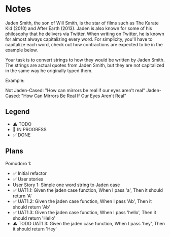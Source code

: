 # Notes

Jaden Smith, the son of Will Smith, is the star of films such as The Karate Kid (2010) and After Earth (2013). Jaden is also known for some of his philosophy that he delivers via Twitter. When writing on Twitter, he is known for almost always capitalizing every word. For simplicity, you'll have to capitalize each word, check out how contractions are expected to be in the example below.

Your task is to convert strings to how they would be written by Jaden Smith. The strings are actual quotes from Jaden Smith, but they are not capitalized in the same way he originally typed them.

Example:

Not Jaden-Cased: "How can mirrors be real if our eyes aren't real"
Jaden-Cased:     "How Can Mirrors Be Real If Our Eyes Aren't Real"

## Legend
- ⚠ TODO
- 🚧 IN PROGRESS
- ✅ DONE

## Plans

Pomodoro 1:
- ✅ Initial refactor
- ✅ User stories
- User Story 1: Simple one word string to Jaden case
- ✅ UAT1.1: Given the jaden case function, When I pass 'a', Then it should return 'A'
- ✅ UAT1.2: Given the jaden case function, When I pass 'Ab', Then it should return 'Ab'
- ✅ UAT1.3: Given the jaden case function, When I pass 'hello', Then it should return 'Hello'
- ⚠ TODO UAT1.3: Given the jaden case function, When I pass 'hey', Then it should return 'Hey'